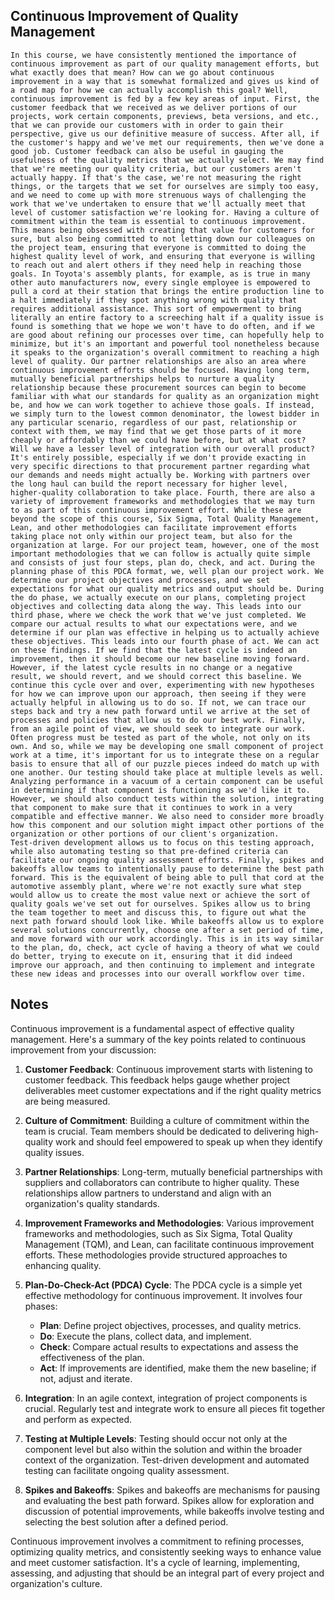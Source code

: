 ## Continuous Improvement of Quality Management
```
In this course, we have consistently mentioned the importance of continuous improvement as part of our quality management efforts, but what exactly does that mean? How can we go about continuous improvement in a way that is somewhat formalized and gives us kind of a road map for how we can actually accomplish this goal? Well, continuous improvement is fed by a few key areas of input. First, the customer feedback that we received as we deliver portions of our projects, work certain components, previews, beta versions, and etc., that we can provide our customers with in order to gain their perspective, give us our definitive measure of success. After all, if the customer's happy and we've met our requirements, then we've done a good job. Customer feedback can also be useful in gauging the usefulness of the quality metrics that we actually select. We may find that we're meeting our quality criteria, but our customers aren't actually happy. If that's the case, we're not measuring the right things, or the targets that we set for ourselves are simply too easy, and we need to come up with more strenuous ways of challenging the work that we've undertaken to ensure that we'll actually meet that level of customer satisfaction we're looking for. Having a culture of commitment within the team is essential to continuous improvement. This means being obsessed with creating that value for customers for sure, but also being committed to not letting down our colleagues on the project team, ensuring that everyone is committed to doing the highest quality level of work, and ensuring that everyone is willing to reach out and alert others if they need help in reaching those goals. In Toyota's assembly plants, for example, as is true in many other auto manufacturers now, every single employee is empowered to pull a cord at their station that brings the entire production line to a halt immediately if they spot anything wrong with quality that requires additional assistance. This sort of empowerment to bring literally an entire factory to a screeching halt if a quality issue is found is something that we hope we won't have to do often, and if we are good about refining our processes over time, can hopefully help to minimize, but it's an important and powerful tool nonetheless because it speaks to the organization's overall commitment to reaching a high level of quality. Our partner relationships are also an area where continuous improvement efforts should be focused. Having long term, mutually beneficial partnerships helps to nurture a quality relationship because these procurement sources can begin to become familiar with what our standards for quality as an organization might be, and how we can work together to achieve those goals. If instead, we simply turn to the lowest common denominator, the lowest bidder in any particular scenario, regardless of our past, relationship or context with them, we may find that we get those parts of it more cheaply or affordably than we could have before, but at what cost? Will we have a lesser level of integration with our overall product? It's entirely possible, especially if we don't provide exacting in very specific directions to that procurement partner regarding what our demands and needs might actually be. Working with partners over the long haul can build the report necessary for higher level, higher‑quality collaboration to take place. Fourth, there are also a variety of improvement frameworks and methodologies that we may turn to as part of this continuous improvement effort. While these are beyond the scope of this course, Six Sigma, Total Quality Management, Lean, and other methodologies can facilitate improvement efforts taking place not only within our project team, but also for the organization at large. For our project team, however, one of the most important methodologies that we can follow is actually quite simple and consists of just four steps, plan do, check, and act. During the planning phase of this PDCA format, we, well plan our project work. We determine our project objectives and processes, and we set expectations for what our quality metrics and output should be. During the do phase, we actually execute on our plans, completing project objectives and collecting data along the way. This leads into our third phase, where we check the work that we've just completed. We compare our actual results to what our expectations were, and we determine if our plan was effective in helping us to actually achieve these objectives. This leads into our fourth phase of act. We can act on these findings. If we find that the latest cycle is indeed an improvement, then it should become our new baseline moving forward. However, if the latest cycle results in no change or a negative result, we should revert, and we should correct this baseline. We continue this cycle over and over, experimenting with new hypotheses for how we can improve upon our approach, then seeing if they were actually helpful in allowing us to do so. If not, we can trace our steps back and try a new path forward until we arrive at the set of processes and policies that allow us to do our best work. Finally, from an agile point of view, we should seek to integrate our work. Often progress must be tested as part of the whole, not only on its own. And so, while we may be developing one small component of project work at a time, it's important for us to integrate these on a regular basis to ensure that all of our puzzle pieces indeed do match up with one another. Our testing should take place at multiple levels as well. Analyzing performance in a vacuum of a certain component can be useful in determining if that component is functioning as we'd like it to. However, we should also conduct tests within the solution, integrating that component to make sure that it continues to work in a very compatible and effective manner. We also need to consider more broadly how this component and our solution might impact other portions of the organization or other portions of our client's organization. Test‑driven development allows us to focus on this testing approach, while also automating testing so that pre‑defined criteria can facilitate our ongoing quality assessment efforts. Finally, spikes and bakeoffs allow teams to intentionally pause to determine the best path forward. This is the equivalent of being able to pull that cord at the automotive assembly plant, where we're not exactly sure what step would allow us to create the most value next or achieve the sort of quality goals we've set out for ourselves. Spikes allow us to bring the team together to meet and discuss this, to figure out what the next path forward should look like. While bakeoffs allow us to explore several solutions concurrently, choose one after a set period of time, and move forward with our work accordingly. This is in its way similar to the plan, do, check, act cycle of having a theory of what we could do better, trying to execute on it, ensuring that it did indeed improve our approach, and then continuing to implement and integrate these new ideas and processes into our overall workflow over time.
```

## Notes
Continuous improvement is a fundamental aspect of effective quality management. Here's a summary of the key points related to continuous improvement from your discussion:

1. **Customer Feedback**: Continuous improvement starts with listening to customer feedback. This feedback helps gauge whether project deliverables meet customer expectations and if the right quality metrics are being measured.

2. **Culture of Commitment**: Building a culture of commitment within the team is crucial. Team members should be dedicated to delivering high-quality work and should feel empowered to speak up when they identify quality issues.

3. **Partner Relationships**: Long-term, mutually beneficial partnerships with suppliers and collaborators can contribute to higher quality. These relationships allow partners to understand and align with an organization's quality standards.

4. **Improvement Frameworks and Methodologies**: Various improvement frameworks and methodologies, such as Six Sigma, Total Quality Management (TQM), and Lean, can facilitate continuous improvement efforts. These methodologies provide structured approaches to enhancing quality.

5. **Plan-Do-Check-Act (PDCA) Cycle**: The PDCA cycle is a simple yet effective methodology for continuous improvement. It involves four phases:
   - **Plan**: Define project objectives, processes, and quality metrics.
   - **Do**: Execute the plans, collect data, and implement.
   - **Check**: Compare actual results to expectations and assess the effectiveness of the plan.
   - **Act**: If improvements are identified, make them the new baseline; if not, adjust and iterate.

6. **Integration**: In an agile context, integration of project components is crucial. Regularly test and integrate work to ensure all pieces fit together and perform as expected.

7. **Testing at Multiple Levels**: Testing should occur not only at the component level but also within the solution and within the broader context of the organization. Test-driven development and automated testing can facilitate ongoing quality assessment.

8. **Spikes and Bakeoffs**: Spikes and bakeoffs are mechanisms for pausing and evaluating the best path forward. Spikes allow for exploration and discussion of potential improvements, while bakeoffs involve testing and selecting the best solution after a defined period.

Continuous improvement involves a commitment to refining processes, optimizing quality metrics, and consistently seeking ways to enhance value and meet customer satisfaction. It's a cycle of learning, implementing, assessing, and adjusting that should be an integral part of every project and organization's culture.